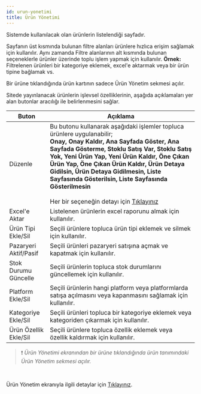 ```yaml
---
id: urun-yonetimi
title: Ürün Yönetimi
---
```


Sistemde kullanılacak olan ürünlerin listelendiği sayfadır.

Sayfanın üst kısmında bulunan filtre alanları ürünlere hızlıca erişim sağlamak için kullanılır. Aynı zamanda Filtre alanlarının alt kısmında bulunan seçeneklerle ürünler üzerinde toplu işlem yapmak için kullanılır. **Örnek:** Filtrelenen ürünleri bir kategoriye eklemek, excel'e aktarmak veya bir ürün tipine bağlamak vs.

Bir ürüne tıklandığında ürün kartının sadece Ürün Yönetim sekmesi açılır.

Sitede yayınlanacak ürünlerin işlevsel özelliklerinin, aşağıda açıklamaları yer alan butonlar aracılığı ile belirlenmesini sağlar.

|Buton|Açıklama|
|--|--|
|Düzenle|Bu butonu kullanarak aşağıdaki işlemler topluca ürünlere uygulanabilir;<br>**Onay, Onay Kaldır, Ana Sayfada Göster, Ana Sayfada Gösterme, Stoklu Satış Var, Stoklu Satış Yok, Yeni Ürün Yap, Yeni Ürün Kaldır, Öne Çıkan Ürün Yap, Öne Çıkan Ürün Kaldır, Ürün Detaya Gidilsin, Ürün Detaya Gidilmesin, Liste Sayfasında Gösterilsin, Liste Sayfasında Gösterilmesin**<br><br>Her bir seçeneğin detayı için [Tıklayınız](urun-tanimi.md#2-sekme-urun-yonetim)|
|Excel'e Aktar|Listelenen ürünlerin excel raporunu almak için kullanılır.|
|Ürün Tipi Ekle/Sil|Seçili ürünlere topluca ürün tipi eklemek ve silmek için kullanılır.|
|Pazaryeri Aktif/Pasif|Seçili ürünleri pazaryeri satışına açmak ve kapatmak için kullanılır.|
|Stok Durumu Güncelle|Seçili ürünlerin topluca stok durumlarını güncellemek için kullanılır.|
|Platform Ekle/Sil|Seçili ürünlerin hangi platform veya platformlarda satışa açılmasını veya kapanmasını sağlamak için kullanılır.|
|Kategoriye Ekle/Sil|Seçili ürünleri topluca bir kategoriye eklemek veya kategoriden çıkarmak için kullanılır.|
|Ürün Özellik Ekle/Sil|Seçili ürünlere topluca özellik eklemek veya özellik kaldırmak için kullanılır.|


> ❗️ _Ürün Yönetimi ekranından bir ürüne tıklandığında ürün tanımındaki Ürün Yönetim sekmesi açılır._

<br>

Ürün Yönetim ekranıyla ilgili detaylar için [Tıklayınız](urun-tanimi.md#2-urun-yonetim).

